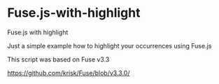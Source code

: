 # Fuse.js-with-highlight
Fuse.js with highlight

Just a simple example how to highlight your occurrences using Fuse.js

This script was based on Fuse v3.3

https://github.com/krisk/Fuse/blob/v3.3.0/
